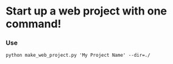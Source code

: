 # Start up a web project with one command!

### Use
`python make_web_project.py 'My Project Name' --dir=./`
